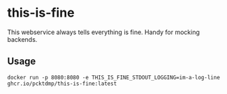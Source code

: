 # this-is-fine
This webservice always tells everything is fine.
Handy for mocking backends.

## Usage

`docker run -p 8080:8080 -e THIS_IS_FINE_STDOUT_LOGGING=im-a-log-line ghcr.io/pcktdmp/this-is-fine:latest`
